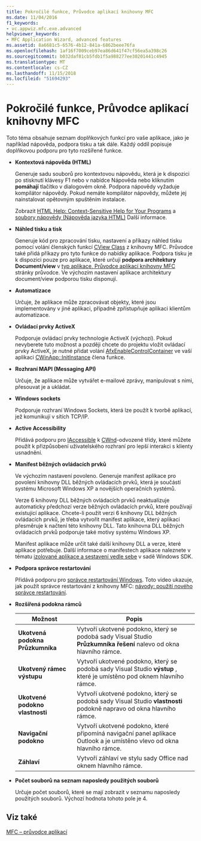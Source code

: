 ```yaml
---
title: Pokročilé funkce, Průvodce aplikací knihovny MFC
ms.date: 11/04/2016
f1_keywords:
- vc.appwiz.mfc.exe.advanced
helpviewer_keywords:
- MFC Application Wizard, advanced features
ms.assetid: 8a6681c5-6576-4b12-841a-6862beee76fa
ms.openlocfilehash: 1af16f7009ceb97ea86d641f47cf56ea5a398c26
ms.sourcegitcommit: b032daf81cb5fdb1f5a988277ee30201441c4945
ms.translationtype: MT
ms.contentlocale: cs-CZ
ms.lasthandoff: 11/15/2018
ms.locfileid: "51694293"
---
```

# <a name="advanced-features-mfc-application-wizard"></a>Pokročilé funkce, Průvodce aplikací knihovny MFC

Toto téma obsahuje seznam doplňkových funkcí pro vaše aplikace, jako je například nápověda, podpora tisku a tak dále. Každý oddíl popisuje doplňkovou podporu pro tyto rozšířené funkce.

- **Kontextová nápověda (HTML)**

   Generuje sadu souborů pro kontextovou nápovědu, která je k dispozici po stisknutí klávesy F1 nebo v nabídce Nápověda nebo kliknutím **pomáhají** tlačítko v dialogovém okně. Podpora nápovědy vyžaduje kompilátor nápovědy. Pokud nemáte kompilátor nápovědy, můžete jej nainstalovat opětovným spuštěním instalace.

   Zobrazit [HTML Help: Context-Sensitive Help for Your Programs](../../mfc/html-help-context-sensitive-help-for-your-programs.md) a [soubory nápovědy (Nápověda jazyka HTML)](../../ide/help-files-html-help.md) Další informace.

- **Náhled tisku a tisk**

   Generuje kód pro zpracování tisku, nastavení a příkazy náhled tisku pomocí volání členských funkcí [CView Class](../../mfc/reference/cview-class.md) z knihovny MFC. Průvodce také přidá příkazy pro tyto funkce do nabídky aplikace. Podpora tisku je k dispozici pouze pro aplikace, které určují **podpora architektury Document/view** v [typ aplikace, Průvodce aplikací knihovny MFC](../../mfc/reference/application-type-mfc-application-wizard.md) stránky průvodce. Ve výchozím nastavení aplikace architektury document/view podporou tisku disponují.

- **Automatizace**

   Určuje, že aplikace může zpracovávat objekty, které jsou implementovány v jiné aplikaci, případně zpřístupňuje aplikaci klientům automatizace.

- **Ovládací prvky ActiveX**

   Podporuje ovládací prvky technologie ActiveX (výchozí). Pokud nevyberete tuto možnost a později chcete do projektu vložit ovládací prvky ActiveX, je nutné přidat volání [AfxEnableControlContainer](ole-initialization.md#afxenablecontrolcontainer) ve vaší aplikaci [CWinApp::InitInstance](../../mfc/reference/cwinapp-class.md#initinstance) člena funkce.

- **Rozhraní MAPI (Messaging API)**

   Určuje, že aplikace může vytvářet e-mailové zprávy, manipulovat s nimi, přesouvat je a ukládat.

- **Windows sockets**

   Podporuje rozhraní Windows Sockets, která lze použít k tvorbě aplikací, jež komunikují v sítích TCP/IP.

- **Active Accessibility**

   Přidává podporu pro [IAccessible](/windows/desktop/api/oleacc/nn-oleacc-iaccessible) k [CWnd](../../mfc/reference/cwnd-class.md)-odvozené třídy, které můžete použít k přizpůsobení uživatelského rozhraní pro lepší interakci s klienty usnadnění.

- **Manifest běžných ovládacích prvků**

   Ve výchozím nastavení povoleno. Generuje manifest aplikace pro povolení knihovny DLL běžných ovládacích prvků, která je součástí systému Microsoft Windows XP a novějších operačních systémů.

   Verze 6 knihovny DLL běžných ovládacích prvků neaktualizuje automaticky předchozí verze běžných ovládacích prvků, které používají existující aplikace. Chcete-li použít verzi 6 knihovny DLL běžných ovládacích prvků, je třeba vytvořit manifest aplikace, který aplikaci přesměruje k načtení této knihovny DLL. Tato knihovna DLL běžných ovládacích prvků podporuje také motivy systému Windows XP.

   Manifest aplikace může určit také další knihovny DLL a verze, které aplikace potřebuje. Další informace o manifestech aplikace naleznete v tématu [izolované aplikace a sestavení vedle sebe](/windows/desktop/SbsCs/isolated-applications-and-side-by-side-assemblies-portal) v sadě Windows SDK.

- **Podpora správce restartování**

   Přidává podporu pro [správce restartování Windows](/windows/desktop/RstMgr/using-restart-manager). Toto video ukazuje, jak použít správce restartování z knihovny MFC: [návody: použití nového správce restartování](/previous-versions/visualstudio/visual-studio-2010/dd831853(v%3dvs.100)).

- **Rozšířená podokna rámců**

   |Možnost|Popis|
   |------------|-----------------|
   |**Ukotvená podokna Průzkumníka**|Vytvoří ukotvené podokno, který se podobá sady Visual Studio **Průzkumníka řešení** nalevo od okna hlavního rámce.|
   |**Ukotvený rámec výstupu**|Vytvoří ukotvené podokno, který se podobá sady Visual Studio **výstup** , které je umístěno pod oknem hlavního rámce.|
   |**Ukotvené podokno vlastnosti**|Vytvoří ukotvené podokno, který se podobá sady Visual Studio **vlastnosti** podokně napravo od okna hlavního rámce.|
   |**Navigační podokno**|Vytvoří ukotvené podokno, které připomíná navigační panel aplikace Outlook a je umístěno vlevo od okna hlavního rámce.|
   |**Záhlaví**|Vytvoří záhlaví ve stylu sady Office nad oknem hlavního rámce.|

- **Počet souborů na seznam naposledy použitých souborů**

   Určuje počet souborů, které se mají zobrazit v seznamu naposledy použitých souborů. Výchozí hodnota tohoto pole je 4.

## <a name="see-also"></a>Viz také

[MFC – průvodce aplikací](../../mfc/reference/mfc-application-wizard.md)

